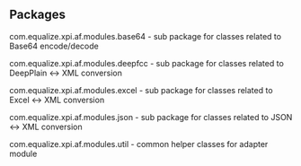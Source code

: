 Packages
----------------------------------------------------
com.equalize.xpi.af.modules.base64 - sub package for classes related to Base64 encode/decode

com.equalize.xpi.af.modules.deepfcc - sub package for classes related to DeepPlain <-> XML conversion

com.equalize.xpi.af.modules.excel - sub package for classes related to Excel <-> XML conversion

com.equalize.xpi.af.modules.json - sub package for classes related to JSON <-> XML conversion

com.equalize.xpi.af.modules.util - common helper classes for adapter module



